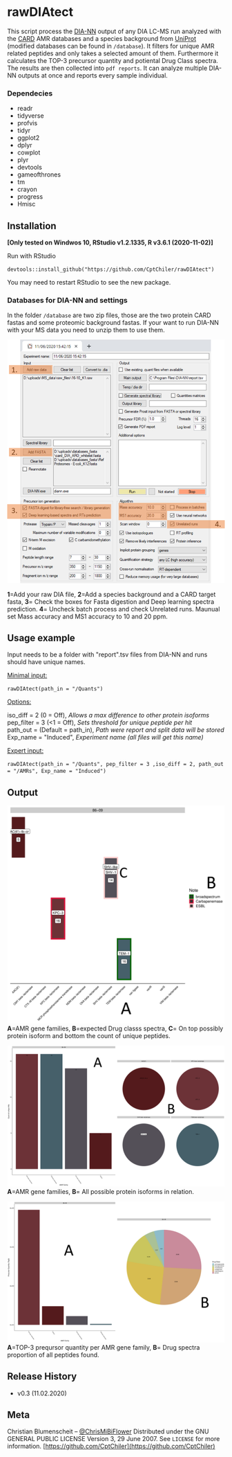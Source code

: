 # rawDIAtect
This script process the [DIA-NN](https://github.com/vdemichev/DiaNN) output of any DIA LC-MS run analyzed with the [CARD](https://card.mcmaster.ca/) AMR databases and a species background from [UniProt](https://www.uniprot.org/) (modified databases can be found in ``/database``). It filters for unique AMR related peptides and only takes a selected amount of them. Furthermore it calculates the TOP-3 precursor quantity and potiental Drug Class spectra. The results are then collected into ``pdf reports``. It can analyze multiple DIA-NN outputs at once and reports every sample individual.

### Dependecies
 - readr
 - tidyverse
 - profvis
 - tidyr
 - ggplot2
 - dplyr
 - cowplot
 - plyr
 - devtools
 - gameofthrones
 - tm
 - crayon
 - progress
 - Hmisc
 
## Installation

**[Only tested on Windwos 10, RStudio v1.2.1335, R v3.6.1 (2020-11-02)]**

Run with RStudio
```
devtools::install_github("https://github.com/CptChiler/rawDIAtect")
```
You may need to restart RStudio to see the new package.

### Databases for DIA-NN and settings
In the folder ``/database`` are two zip files, those are the two protein CARD fastas and some proteomic background fastas. If your want to run DIA-NN with your MS data you need to unzip them to use them.

![DIA-NN setup example](https://github.com/CptChiler/rawDIAtect/blob/master/readme_png/Folie1.png )

**1**=Add your raw DIA file, **2**=Add a species background and a CARD target fasta, **3**= Check the boxes for Fasta digestion and Deep learning spectra prediction. **4**= Uncheck batch process and check Unrelated runs. Maunual set Mass accuracy and MS1 accuracy to 10 and 20 ppm.

## Usage example

Input needs to be a folder with "report".tsv files from DIA-NN and runs should have unique names.

<ins>Minimal input:<ins>

```
rawDIAtect(path_in = "/Quants")
```

<ins>Options:<ins>

iso_diff = 2 (0 = Off), _Allows a max difference to other protein isoforms_ <br/>
pep_filter = 3 (<1 = Off), _Sets threshold for unique peptide per hit_ <br/>
path_out = (Default = path_in), _Path were report and split data will be stored_ <br/>
Exp_name = "Induced", _Experiment name (all files will get this name)_ <br/>

<ins>Expert input:<ins>

```
rawDIAtect(path_in = "/Quants", pep_filter = 3 ,iso_diff = 2, path_out = "/AMRs", Exp_name = "Induced")
```

## Output
![Main-Page](https://github.com/CptChiler/rawDIAtect/blob/master/readme_png/86-09_main_page.png )
**A**=AMR gene families, **B**=expected Drug classs spectra, **C**= On top possibly protein isoform and bottom the count of unique peptides.

![Details-1](https://github.com/CptChiler/rawDIAtect/blob/master/readme_png/86-09_overview_page.png)
**A**=AMR gene families, **B**= All possible protein isoforms in relation.

![Details-2](https://github.com/CptChiler/rawDIAtect/blob/master/readme_png/86-09_PQ_top3.png)
**A**=TOP-3 preqursor quantity per AMR gene family, **B**= Drug spectra proportion of all peptides found.

## Release History
* v0.3 (11.02.2020)

## Meta
Christian Blumenscheit – [@ChrisMiBiFlower](https://twitter.com/chrismibiflower)
Distributed under the GNU GENERAL PUBLIC LICENSE Version 3, 29 June 2007. See ``LICENSE`` for more information.
[https://github.com/CptChiler](https://github.com/CptChiler)

